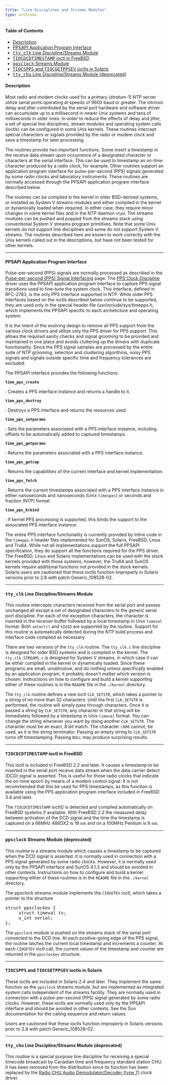 ```yaml
---
title: "Line Disciplines and Streams Modules"
type: archives
--- 
```


#### Table of Contents
*  [Description](/archives/4.1.2/ldisc/#description)
*  [PPSAPI Application Program Interface](/archives/4.1.2/ldisc/#ppsapi-application-program-interface)
*  [<tt>tty_clk</tt> Line Discipline/Streams Module](/archives/4.1.2/ldisc/#tttty_clktt-line-disciplinestreams-module)
*  [<tt>TIOCDCDTIMESTAMP</tt> ioctl in FreeBSD](/archives/4.1.2/ldisc/#tttiocdcdtimestamptt-ioctl-in-freebsd)
*  [<tt>ppsclock</tt> Streams Module](/archives/4.1.2/ldisc/#ttppsclocktt-streams-module)
*  [<tt>TIOCSPPS</tt> and <tt>TIOCGETPPSEV</tt> ioctls in Solaris](/archives/4.1.2/ldisc/#tttiocsppstt-and-tttiocgetppsevtt-ioctls-in-solaris)
*  [<tt>tty_chu</tt> Line Discipline/Streams Module (deprecated)](/archives/4.1.2/ldisc/#tttty_chutt-line-disciplinestreams-module-deprecated)

#### Description

Most radio and modem clocks used for a primary (stratum-1) NTP server utilize serial ports operating at speeds of 9600 baud or greater. The intrinsic delay and jitter contributed by the serial port hardware and software driver can accumulate up to a millisecond in newer Unix systems and tens of milliseconds in older ones. In order to reduce the effects of delay and jitter, a set of special line disciplines, stream modules and operating system calls (ioctls) can be configured in some Unix kernels. These routines intercept special characters or signals provided by the radio or modem clock and save a timestamp for later processing.

The routines provide two important functions. Some insert a timestamp in the receive data stream upon occurrence of a designated character or characters at the serial interface. This can be used to timestamp an on-time character produced by a radio clock, for example. Other routines support an application program interface for pulse-per-second (PPS) signals generated by some radio clocks and laboratory instruments. These routines are normally accessed through the PPSAPI application program interface described below.

The routines can be compiled in the kernel in older BSD-derived systems, or installed as System V streams modules and either compiled in the kernel or dynamically loaded when required. In either case, they require minor changes in some kernel files and in the NTP daemon <code>ntpd</code>. The streams modules can be pushed and popped from the streams stack using conventional System V streams program primitives. Note that some Unix kernels do not support line disciplines and some do not support System V streams. The routines described here are known to work correctly with the Unix kernels called out in the descriptions, but have not been tested for other kernels.

* * *

#### PPSAPI Application Program Interface

Pulse-per-second (PPS) signals are normally processed as described in the [Pulse-per-second (PPS) Signal Interfacing](/archives/4.1.2/pps) page. The [PPS Clock Discipline](/archives/drivers/driver22) driver uses the PPSAPI application program interface to capture PPS signal transitions used to fine-tune the system clock. This interface, defined in RFC-2783, is the only PPS interface supported in NTP. While older PPS interfaces based on the ioctls described below continue to be supported, they are used only in the special header file <t>/usr/include/sys/timepps.h, which implements the PPSAPI specific to each archeticture and operating system.</t>

It is the intent of the evolving design to remove all PPS support from the various clock drivers and utilize only the PPS driver for PPS support. This allows the required sanity checks and signal grooming to be provided and maintained in one place and avoids cluttering up the drivers with duplicate functionality. Since the PPS signal samples are processed by the entire suite of NTP grooming, selection and clustering algorithms, noisy PPS signals and signals outside specific time and frequency tolerances are excluded.

The PPSAPI interface provides the following functions:

<code>**time_pps_create**</code>

: Creates a PPS interface instance and returns a handle to it.

<code>**time_pps_destroy**</code>

: Destroys a PPS interface and returns the resources used.

<code>**time_pps_setparams**</code>

: Sets the parameters associated with a PPS interface instance, including offsets to be automatically added to captured timestamps.

<code>**time_pps_getparams**</code>

: Returns the parameters associated with a PPS interface instance.

<code>**time_pps_getcap**</code>

: Returns the capabilities of the current interface and kernel implementation.

<code>**time_pps_fetch**</code>

: Returns the current timestamps associated with a PPS interface instance in either nanoseconds and nanoseconds (Unix <code>timespec</code>) or seconds and fraction (NTP) format.

<code>**time_pps_kcbind**</code>

: If kernel PPS processing is supported, this binds the support to the associated PPS interface instance.

The entire PPS interface functionality is currently provided by inline code in the <code>timepps.h</code> header files implemented for SunOS, Solaris, FreeBSD, Linux and Tru64. While not all implementations support the full PPSAPI specification, they do support all the functions required for the PPS driver. The FreeBSD, Linux and Solaris implementations can be used with the stock kernels provided with those systems; however, the Tru64 and SunOS kernels require additional functions not provided in the stock kernels. Solaris users are cautioned that these ioctls function improperly in Solaris versions prior to 2.8 with patch Generic_108528-02.

* * *

#### <tt>tty_clk</tt> Line Discipline/Streams Module

This routine intercepts characters received from the serial port and passes unchanged all except a set of designated characters to the generic serial port discipline. For each of the exception characters, the character is inserted in the receiver buffer followed by a local timestamp in Unix <code>timeval</code> format. Both <code>select()</code> and <code>SIGIO</code> are supported by the routine. Support for this routine is automatically detected during the NTP build process and interface code compiled as necessary.

There are two versions of the <code>tty_clk</code> routine. The <code>tty_clk.c</code> line discipline is designed for older BSD systems and is compiled in the kernel. The <code>tty_clk_STREAMS.c</code> is designed for System V streams, in which case it can be either compiled in the kernel or dynamically loaded. Since these programs are small, unobtrusive, and do nothing unless specifically enabled by an application program, it probably doesn't matter which version is chosen. Instructions on how to configure and build a kernel supporting either of these routines is in the <code>README</code> file in the <code>./kernel</code> directory.

The <code>tty_clk</code> routine defines a new ioctl <code>CLK_SETSTR</code>, which takes a pointer to a string of no more than 32 characters. Until the first <code>CLK_SETSTR</code> is performed, the routine will simply pass through characters. Once it is passed a string by <code>CLK_SETSTR</code>, any character in that string will be immediately followed by a timestamp in Unix <code>timeval</code> format. You can change the string whenever you want by doing another <code>CLK_SETSTR</code>. The character must be an exact, 8 bit match. The character `\000` cannot, be used, as it is the string terminator. Passing an empty string to <code>CLK_SETSTR</code> turns off timestamping. Passing <code>NULL</code> may produce surprising results.

* * *

#### <tt>TIOCDCDTIMESTAMP</tt> ioctl in FreeBSD

This ioctl is included in FreeBSD 2.2 and later. It causes a timestamp to be inserted in the serial port receive data stream when the data carrier detect (DCD) signal is asserted. This is useful for those radio clocks that indicate the on-time epoch by means of a modem control signal. It is not recommended that this be used for PPS timestamps, as this function is available using the PPS application program interface included in FreeBSD 3.4 and later.

The <code>TIOCDCDTIMESTAMP</code> ioctl() is detected and compiled automatically on FreeBSD systems if available. With FreeBSD 2.2 the measured delay between activation of the DCD signal and the time the timestamp is captured on a 66MHz 486DX2 is 19 <font face="Symbol">m</font>s and on a 100MHz Pentium is 6 <font face="Symbol">m</font>s.

* * *

#### <tt>ppsclock</tt> Streams Module (deprecated)

This routine is a streams module which causes a timestamp to be captured when the DCD signal is asserted. It is normally used in connection with a PPS signal generated by some radio clocks. However, it is normally used only by the PPSAPI interface and SunOS 4.1.3 and should be avoided in other contexts. Instructions on how to configure and build a kernel supporting either of these routines is in the <code>README</code> file in the <code>./kernel</code> directory.

The ppsclock streams module implements the <code>CIOGETEV</code> ioctl, which takes a pointer to the structure

<pre>struct ppsclockev {
     struct timeval tv;
     u_int serial;
};
</pre>

The <code>ppsclock</code> module is pushed on the streams stack of the serial port connected to the DCD line. At each positive-going edge of the PPS signal, the routine latches the current local timestamp and increments a counter. At each <code>CIOGETEV</code> ioctl call, the current values of the timestamp and counter are returned in the <code>ppsclockev</code> structure.

* * *

#### <tt>TIOCSPPS</tt> and <tt>TIOCGETPPSEV</tt> ioctls in Solaris

These ioctls are included in Solaris 2.4 and later. They implement the same function as the <code>ppsclock</code> streams module, but are implemented as integrated system calls independent of the streams facility. They are normally used in connection with a pulse-per-second (PPS) signal generated by some radio clocks. However, these ioctls are normally used only by the PPSAPI interface and should be avoided in other contexts. See the Sun documentation for the calling sequence and return values.

Users are cautioned that these ioctls function improperly in Solaris versions prior to 2.8 with patch Generic_108528-02.

* * *

#### <tt>tty_chu</tt> Line Discipline/Streams Module (deprecated)

This routine is a special purpose line discipline for receiving a special timecode broadcast by Canadian time and frequency standard station CHU. It has been removed from the distribution since its function has been replaced by the [Radio CHU Audio Demodulator/Decoder (type 7)](/archives/drivers/driver7) clock driver.